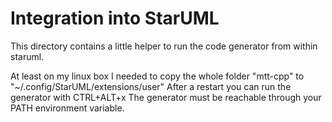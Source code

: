 # Integration into StarUML
This directory contains a little helper to run the code generator from within staruml.

At least on my linux box I needed to copy the whole folder "mtt-cpp" to "~/.config/StarUML/extensions/user"
After a restart you can run the generator with CTRL+ALT+x
The generator must be reachable through your PATH environment variable.